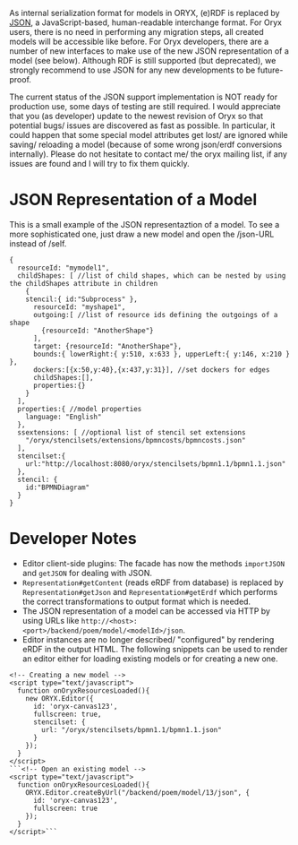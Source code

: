 As internal serialization format for models in ORYX, (e)RDF is replaced by [JSON](http://en.wikipedia.org/wiki/JSON), a JavaScript-based, human-readable interchange format. For Oryx users, there is no need in performing any migration steps, all created models will be accessible like before. For Oryx developers, there are a number of new interfaces to make use of the new JSON representation of a model (see below). Although RDF is still supported (but deprecated), we strongly recommend to use JSON for any new developments to be future-proof.

The current status of the JSON support implementation is NOT ready for production use, some days of testing are still required. I would appreciate that you (as developer) update to the newest revision of Oryx so that potential bugs/ issues are discovered as fast as possible. In particular, it could happen that some special model attributes get lost/ are ignored while saving/ reloading a model (because of some wrong json/erdf conversions internally). Please do not hesitate to contact me/ the oryx mailing list, if any issues are found and I will try to fix them quickly.

# JSON Representation of a Model #
This is a small example of the JSON representaztion of a model. To see a more sophisticated one, just draw a new model and open the /json-URL instead of /self.

```
{
  resourceId: "mymodel1",
  childShapes: [ //list of child shapes, which can be nested by using the childShapes attribute in children
    {
    stencil:{ id:"Subprocess" },
      resourceId: "myshape1",
      outgoing:[ //list of resource ids defining the outgoings of a shape
        {resourceId: "AnotherShape"}
      ],
      target: {resourceId: "AnotherShape"},
      bounds:{ lowerRight:{ y:510, x:633 }, upperLeft:{ y:146, x:210 } },
      dockers:[{x:50,y:40},{x:437,y:31}], //set dockers for edges
      childShapes:[],
      properties:{}
    }
  ],
  properties:{ //model properties
    language: "English"
  },
  ssextensions: [ //optional list of stencil set extensions
    "/oryx/stencilsets/extensions/bpmncosts/bpmncosts.json"
  ],
  stencilset:{
    url:"http://localhost:8080/oryx/stencilsets/bpmn1.1/bpmn1.1.json"
  },
  stencil: {
    id:"BPMNDiagram"
  }
}
```

# Developer Notes #
  * Editor client-side plugins: The facade has now the methods `importJSON` and `getJSON` for dealing with JSON.
  * `Representation#getContent` (reads eRDF from database) is replaced by `Representation#getJson` and `Representation#getErdf` which performs the correct transformations to output format which is needed.
  * The JSON representation of a model can be accessed via HTTP by using URLs like `http://<host>:<port>/backend/poem/model/<modelId>/json`.
  * Editor instances are no longer described/ "configured" by rendering eRDF in the output HTML. The following snippets can be used to render an editor either for loading existing models or for creating a new one.
```
<!-- Creating a new model -->
<script type="text/javascript">
  function onOryxResourcesLoaded(){
    new ORYX.Editor({
      id: 'oryx-canvas123',
      fullscreen: true,
      stencilset: {
        url: "/oryx/stencilsets/bpmn1.1/bpmn1.1.json"
      }
    });
  }
</script>
```<!-- Open an existing model -->
<script type="text/javascript">
  function onOryxResourcesLoaded(){
    ORYX.Editor.createByUrl("/backend/poem/model/13/json", {
      id: 'oryx-canvas123',
      fullscreen: true
    });
  }
</script>```